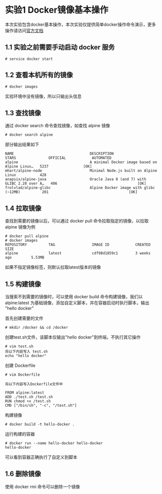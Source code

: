 # 实验1 Docker镜像基本操作

本次实验包含docker基本操作，本次实验仅提供简单docker操作命令演示，更多操作请访问[官方文档](https://docs.docker.com/)

## 1.1 实验之前需要手动启动 docker 服务

```
# service docker start
```

## 1.2 查看本机所有的镜像

```
# docker images
```
实验环境中没有镜像，所以只输出头信息

## 1.3 查找镜像

通过 docker search 命令查找镜像，如查找 alpine 镜像
```
# docker search alpine
```
部分输出结果如下
```
NAME                                   DESCRIPTION                                     STARS               OFFICIAL            AUTOMATED
alpine                                 A minimal Docker image based on Alpine Linux…   5237                [OK]                
mhart/alpine-node                      Minimal Node.js built on Alpine Linux           428                                     
anapsix/alpine-java                    Oracle Java 8 (and 7) with GLIBC 2.28 over A…   406                                     [OK]
frolvlad/alpine-glibc                  Alpine Docker image with glibc (~12MB)          201                                     [OK]
```

## 1.4 拉取镜像
查找到需要的镜像以后，可以通过 docker pull 命令拉取指定的镜像，以拉取 alpine 镜像为例

```
# docker pull alpine
# docker images
REPOSITORY          TAG                 IMAGE ID            CREATED             SIZE
alpine              latest              cdf98d1859c1        3 weeks ago         5.53MB
```
如果不指定镜像标签，则默认拉取latest版本的镜像

## 1.5 构建镜像

当搜索不到需要的镜像时，可以使用 docker build 命令构建镜像，我们以 alpine:latest 为基础镜像，添加自定义脚本，并在容器启动时执行脚本，输出 "hello docker"

首先创建需要的文件
```
# mkdir /docker && cd /docker
```

创建test.sh文件，该脚本仅输出"hello docker"到终端，不执行其它操作
```
# vim test.sh
将以下内容写入 test.sh
echo "hello docker"
```

创建 Dockerfile
```
# vim Dockerfile

将以下内容写入Dockerfile文件中

FROM alpine:latest
ADD ./test.sh /test.sh
RUN chmod +x /test.sh
CMD ["/bin/sh", "-c", "/test.sh"]
```

构建镜像
```
# docker build -t hello-docker .
```

运行构建的容器
```
# docker run --name hello-docker hello-docker
hello-docker
```
可以看到容器正确执行了自定义到脚本

## 1.6 删除镜像
使用 docker rmi <ID> 命令可以删除一个镜像